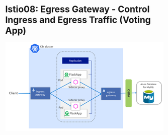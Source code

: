 # Istio08: Egress Gateway - Control Ingress and Egress Traffic (Voting App)

![](../assets/istio-ingress-egress-voting-app.png)
